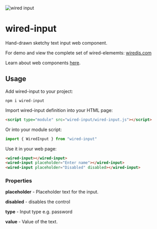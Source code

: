![wired input](https://wiredjs.github.io/wired-elements/images/input.png)

# wired-input
Hand-drawn sketchy text input web component.

For demo and view the complete set of wired-elememts: [wiredjs.com](http://wiredjs.com/)

Learn about web components [here](https://www.webcomponents.org/introduction).

## Usage

Add wired-input to your project:
```
npm i wired-input
```
Import wired-input definition into your HTML page:
```html
<script type="module" src="wired-input/wired-input.js"></script>
```
Or into your module script:
```javascript
import { WiredInput } from "wired-input"
```

Use it in your web page:
```html
<wired-input></wired-input>
<wired-input placeholder="Enter name"></wired-input>
<wired-input placeholder="Disabled" disabled></wired-input>
```

### Properties

**placeholder** - Placeholder text for the input.

**disabled** - disables the control

**type** - Input type e.g. password

**value** - Value of the text.


